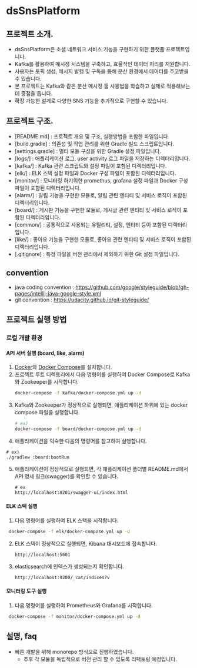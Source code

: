 # dsSnsPlatform

## 프로젝트 소개.

- dsSnsPlatform은 소셜 네트워크 서비스 기능을 구현하기 위한 플랫폼 프로젝트입니다.
- Kafka를 활용하여 메시징 시스템을 구축하고, 효율적인 데이터 처리를 지원합니다.
- 사용자는 토픽 생성, 메시지 발행 및 구독을 통해 분산 환경에서 데이터를 주고받을 수 있습니다.
- 본 프로젝트는 Kafka와 같은 분산 메시징 툴 사용법을 학습하고 실제로 적용해보는 데 중점을 둡니다.
- 확장 가능한 설계로 다양한 SNS 기능을 추가적으로 구현할 수 있습니다.

## 프로젝트 구조.

- [README.md] : 프로젝트 개요 및 구조, 실행방법을 포함한 파일입니다.
- [build.gradle] : 의존성 및 작업 관리를 위한 Gradle 빌드 스크립트입니다.
- [settings.gradle] : 멀티 모듈 구성을 위한 Gradle 설정 파일입니다.
- [logs/] : 애플리케이션 로그, user activity 로그 파일을 저장하는 디렉터리입니다.
- [kafka/] : Kafka 관련 스크립트와 설정 파일이 포함된 디렉터리입니다.
- [elk/] : ELK 스택 설정 파일과 Docker 구성 파일이 포함된 디렉터리입니다.
- [monitor/] : 모니터링 하기위한 promethus, grafana 설정 파일과 Docker 구성 파일이 포함된 디렉터리입니다.
- [alarm/] : 알림 기능을 구현한 모듈로, 알림 관련 엔티티 및 서비스 로직이 포함된 디렉터리입니다.
- [board/] : 게시판 기능을 구현한 모듈로, 게시글 관련 엔티티 및 서비스 로직이 포함된 디렉터리입니다.
- [common/] : 공통적으로 사용되는 유틸리티, 설정, 엔티티 등이 포함된 디렉터리입니다.
- [like/] : 좋아요 기능을 구현한 모듈로, 좋아요 관련 엔티티 및 서비스 로직이 포함된 디렉터리입니다.
- [.gitignore] : 특정 파일을 버전 관리에서 제외하기 위한 Git 설정 파일입니다.

## convention

- java coding
  convention : https://github.com/google/styleguide/blob/gh-pages/intellij-java-google-style.xml
- git convention : https://udacity.github.io/git-styleguide/

## 프로젝트 실행 방법

### 로컬 개발 환경

#### API 서버 실행 (board, like, alarm)

1. [Docker](https://www.docker.com/)와 [Docker Compose](https://docs.docker.com/compose/)를 설치합니다.
2. 프로젝트 루트 디렉토리에서 다음 명령어를 실행하여 Docker Compose로 Kafka와 Zookeeper를 시작합니다.
   ```bash
   docker-compose -f kafka/docker-compose.yml up -d
   ```
3. Kafka와 Zookeeper가 정상적으로 실행되면, 애플리케이션 하위에 있는 docker compose 파일을 실행합니다.
   ```bash
   # ex)
   docker-compose -f board/docker-compose.yml up -d
   ```
4. 애플리케이션을 익숙한 다음의 명령어를 참고하여 실행합니다.

```
# ex)
./gradlew :board:bootRun
```

5. 애플리케이션이 정상적으로 실행되면, 각 애플리케이션 폴더별 README.md에서 API 명세 링크(swagger)를 확인할 수 있습니다.
   ```
   # ex
   http://localhost:8201/swagger-ui/index.html
   ```

#### ELK 스택 실행

1. 다음 명령어를 실행하여 ELK 스택을 시작합니다.

```bash
 docker-compose -f elk/docker-compose.yml up -d
 ```

2. ELK 스택이 정상적으로 실행되면, Kibana 대시보드에 접속합니다.
   ```
   http://localhost:5601
   ```
3. elasticsearch에 인덱스가 생성되는지 확인합니다.
   ```
   http://localhost:9200/_cat/indices?v
   ```

#### 모니터링 도구 실행

1. 다음 명령어를 실행하여 Prometheus와 Grafana를 시작합니다.

```bash
 docker-compose -f monitor/docker-compose.yml up -d
 ```

## 설명, faq

- 빠른 개발을 위해 monorepo 방식으로 진행하였습니다.
    - 추후 각 모듈을 독립적으로 버전 관리 할 수 있도록 리팩토링 예정입니다.